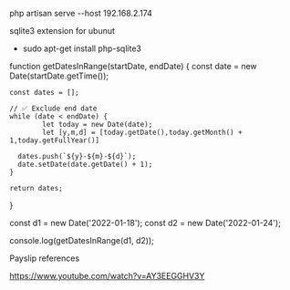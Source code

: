php artisan serve --host 192.168.2.174

sqlite3 extension for ubunut
  - sudo apt-get install php-sqlite3

function getDatesInRange(startDate, endDate) {
    const date = new Date(startDate.getTime());
  
    const dates = [];
  
    // ✅ Exclude end date
    while (date < endDate) {
            let today = new Date(date);
            let [y,m,d] = [today.getDate(),today.getMonth() + 1,today.getFullYear()]

      dates.push(`${y}-${m}-${d}`);
      date.setDate(date.getDate() + 1);
    }
  
    return dates;
  }
  
  const d1 = new Date('2022-01-18');
  const d2 = new Date('2022-01-24');
  
  console.log(getDatesInRange(d1, d2));


  Payslip references

  https://www.youtube.com/watch?v=AY3EEGGHV3Y
